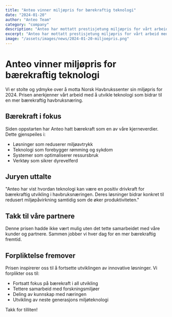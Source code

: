 ```yaml
---
title: "Anteo vinner miljøpris for bærekraftig teknologi"
date: "2024-01-20"
author: "Anteo Team"
category: "company"
description: "Anteo har mottatt prestisjetung miljøpris for vårt arbeid med bærekraftige løsninger for havbruksnæringen"
excerpt: "Anteo har mottatt prestisjetung miljøpris for vårt arbeid med bærekraftige løsninger for havbruksnæringen."
image: "/assets/images/news/2024-01-20-miljoepris.png"
---
```


# Anteo vinner miljøpris for bærekraftig teknologi

Vi er stolte og ydmyke over å motta Norsk Havbrukssenter sin miljøpris for 2024. Prisen anerkjenner vårt arbeid med å utvikle teknologi som bidrar til en mer bærekraftig havbruksnæring.

## Bærekraft i fokus

Siden oppstarten har Anteo hatt bærekraft som en av våre kjerneverdier. Dette gjenspeiles i:

- Løsninger som reduserer miljøavtrykk
- Teknologi som forebygger rømming og sykdom
- Systemer som optimaliserer ressursbruk
- Verktøy som sikrer dyrevelferd

## Juryen uttalte

"Anteo har vist hvordan teknologi kan være en positiv drivkraft for bærekraftig utvikling i havbruksnæringen. Deres løsninger bidrar konkret til redusert miljøpåvirkning samtidig som de øker produktiviteten."

## Takk til våre partnere

Denne prisen hadde ikke vært mulig uten det tette samarbeidet med våre kunder og partnere. Sammen jobber vi hver dag for en mer bærekraftig fremtid.

## Forpliktelse fremover

Prisen inspirerer oss til å fortsette utviklingen av innovative løsninger. Vi forplikter oss til:

- Fortsatt fokus på bærekraft i all utvikling
- Tettere samarbeid med forskningsmiljøer
- Deling av kunnskap med næringen
- Utvikling av neste generasjons miljøteknologi

Takk for tilliten!
